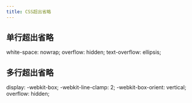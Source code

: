 ```yaml
---
title: CSS超出省略
---
```

## 单行超出省略
white-space: nowrap;
overflow: hidden;
text-overflow: ellipsis;

## 多行超出省略
display: -webkit-box;
-webkit-line-clamp: 2;
-webkit-box-orient: vertical;
overflow: hidden;